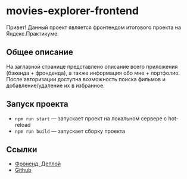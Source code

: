 # movies-explorer-frontend
Привет! Данный проект является фронтендом итогового проекта на Яндекс.Практикуме.

## Общее описание

На заглавной странице представлено описание всего приложения (бэкенда + фронденда), а также информация обо мне + портфолио.
После авторизации доступна возможность поиска фильмов и добавление/удаление их в избранное.

## Запуск проекта

* `npm run start` — запускает проект на локальном сервере с hot-reload
* `npm run build` — запускает сборку проекта

## Ссылки

* [Фроненд. Деплой](https://evg.nomoredomains.icu/)
* [Github](https://github.com/evgboch/movies-explorer-frontend)

